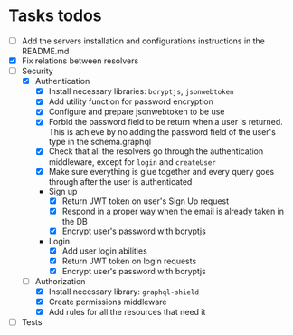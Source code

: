 # Tasks todos

- [ ] Add the servers installation and configurations instructions in the README.md
- [x] Fix relations between resolvers
- [ ] Security
  - [x] Authentication
    - [x] Install necessary libraries: `bcryptjs`, `jsonwebtoken`
    - [x] Add utility function for password encryption
    - [x] Configure and prepare jsonwebtoken to be use
    - [x] Forbid the password field to be return when a user is returned. This is achieve by no adding the password field of the user's type in the schema.graphql
    - [x] Check that all the resolvers go through the authentication middleware, except for `login` and `createUser`
    - [x] Make sure everything is glue together and every query goes through after the user is authenticated
    - Sign up
      - [x] Return JWT token on user's Sign Up request
      - [x] Respond in a proper way when the email is already taken in the DB
      - [x] Encrypt user's password with bcryptjs
    - Login
      - [x] Add user login abilities
      - [x] Return JWT token on login requests
      - [x] Encrypt user's password with bcryptjs
  - [ ] Authorization
    - [x] Install necessary library: `graphql-shield`
    - [X] Create permissions middleware
    - [x] Add rules for all the resources that need it
- [ ] Tests
